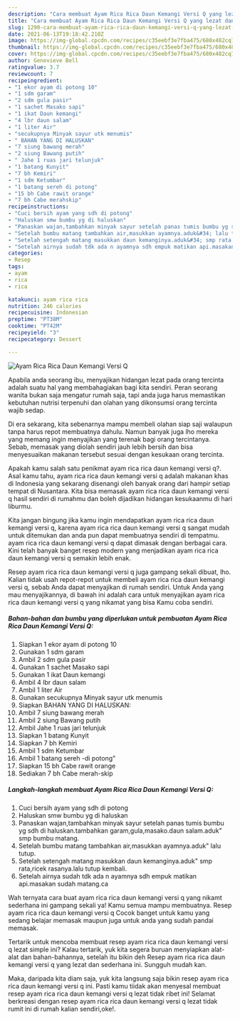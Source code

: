 ```yaml
---
description: "Cara membuat Ayam Rica Rica Daun Kemangi Versi Q yang lezat dan Mudah Dibuat"
title: "Cara membuat Ayam Rica Rica Daun Kemangi Versi Q yang lezat dan Mudah Dibuat"
slug: 1290-cara-membuat-ayam-rica-rica-daun-kemangi-versi-q-yang-lezat-dan-mudah-dibuat
date: 2021-06-13T19:18:42.210Z
image: https://img-global.cpcdn.com/recipes/c35eebf3e7fba475/680x482cq70/ayam-rica-rica-daun-kemangi-versi-q-foto-resep-utama.jpg
thumbnail: https://img-global.cpcdn.com/recipes/c35eebf3e7fba475/680x482cq70/ayam-rica-rica-daun-kemangi-versi-q-foto-resep-utama.jpg
cover: https://img-global.cpcdn.com/recipes/c35eebf3e7fba475/680x482cq70/ayam-rica-rica-daun-kemangi-versi-q-foto-resep-utama.jpg
author: Genevieve Bell
ratingvalue: 3.7
reviewcount: 7
recipeingredient:
- "1 ekor ayam di potong 10"
- "1 sdm garam"
- "2 sdm gula pasir"
- "1 sachet Masako sapi"
- "1 ikat Daun kemangi"
- "4 lbr daun salam"
- "1 liter Air"
- "secukupnya Minyak sayur utk menumis"
- " BAHAN YANG DI HALUSKAN"
- "7 siung bawang merah"
- "2 siung Bawang putih"
- " Jahe 1 ruas jari telunjuk"
- "1 batang Kunyit"
- "7 bh Kemiri"
- "1 sdm Ketumbar"
- "1 batang sereh di potong"
- "15 bh Cabe rawit orange"
- "7 bh Cabe merahskip"
recipeinstructions:
- "Cuci bersih ayam yang sdh di potong"
- "Haluskan smw bumbu yg di haluskan"
- "Panaskan wajan,tambahkan minyak sayur setelah panas tumis bumbu yg sdh di haluskan.tambahkan garam,gula,masako.daun salam.aduk&#34; smp bumbu matang."
- "Setelah bumbu matang tambahkan air,masukkan ayamnya.aduk&#34; lalu tutup."
- "Setelah setengah matang masukkan daun kemanginya.aduk&#34; smp rata,ricek rasanya.lalu tutup kembali."
- "Setelah airnya sudah tdk ada n ayamnya sdh empuk matikan api.masakan sudah matang.ca"
categories:
- Resep
tags:
- ayam
- rica
- rica

katakunci: ayam rica rica 
nutrition: 246 calories
recipecuisine: Indonesian
preptime: "PT38M"
cooktime: "PT42M"
recipeyield: "3"
recipecategory: Dessert

---
```



![Ayam Rica Rica Daun Kemangi Versi Q](https://img-global.cpcdn.com/recipes/c35eebf3e7fba475/680x482cq70/ayam-rica-rica-daun-kemangi-versi-q-foto-resep-utama.jpg)

Apabila anda seorang ibu, menyajikan hidangan lezat pada orang tercinta adalah suatu hal yang membahagiakan bagi kita sendiri. Peran seorang  wanita bukan saja mengatur rumah saja, tapi anda juga harus memastikan kebutuhan nutrisi terpenuhi dan olahan yang dikonsumsi orang tercinta wajib sedap.

Di era  sekarang, kita sebenarnya mampu membeli olahan siap saji walaupun tanpa harus repot membuatnya dahulu. Namun banyak juga lho mereka yang memang ingin menyajikan yang terenak bagi orang tercintanya. Sebab, memasak yang diolah sendiri jauh lebih bersih dan bisa menyesuaikan makanan tersebut sesuai dengan kesukaan orang tercinta. 



Apakah kamu salah satu penikmat ayam rica rica daun kemangi versi q?. Asal kamu tahu, ayam rica rica daun kemangi versi q adalah makanan khas di Indonesia yang sekarang disenangi oleh banyak orang dari hampir setiap tempat di Nusantara. Kita bisa memasak ayam rica rica daun kemangi versi q hasil sendiri di rumahmu dan boleh dijadikan hidangan kesukaanmu di hari liburmu.

Kita jangan bingung jika kamu ingin mendapatkan ayam rica rica daun kemangi versi q, karena ayam rica rica daun kemangi versi q sangat mudah untuk ditemukan dan anda pun dapat membuatnya sendiri di tempatmu. ayam rica rica daun kemangi versi q dapat dimasak dengan berbagai cara. Kini telah banyak banget resep modern yang menjadikan ayam rica rica daun kemangi versi q semakin lebih enak.

Resep ayam rica rica daun kemangi versi q juga gampang sekali dibuat, lho. Kalian tidak usah repot-repot untuk membeli ayam rica rica daun kemangi versi q, sebab Anda dapat menyajikan di rumah sendiri. Untuk Anda yang mau menyajikannya, di bawah ini adalah cara untuk menyajikan ayam rica rica daun kemangi versi q yang nikamat yang bisa Kamu coba sendiri.

<!--inarticleads1-->

##### Bahan-bahan dan bumbu yang diperlukan untuk pembuatan Ayam Rica Rica Daun Kemangi Versi Q:

1. Siapkan 1 ekor ayam di potong 10
1. Gunakan 1 sdm garam
1. Ambil 2 sdm gula pasir
1. Gunakan 1 sachet Masako sapi
1. Gunakan 1 ikat Daun kemangi
1. Ambil 4 lbr daun salam
1. Ambil 1 liter Air
1. Gunakan secukupnya Minyak sayur utk menumis
1. Siapkan  BAHAN YANG DI HALUSKAN:
1. Ambil 7 siung bawang merah
1. Ambil 2 siung Bawang putih
1. Ambil  Jahe 1 ruas jari telunjuk
1. Siapkan 1 batang Kunyit
1. Siapkan 7 bh Kemiri
1. Ambil 1 sdm Ketumbar
1. Ambil 1 batang sereh -di potong&#34;
1. Siapkan 15 bh Cabe rawit orange
1. Sediakan 7 bh Cabe merah-skip




<!--inarticleads2-->

##### Langkah-langkah membuat Ayam Rica Rica Daun Kemangi Versi Q:

1. Cuci bersih ayam yang sdh di potong
1. Haluskan smw bumbu yg di haluskan
1. Panaskan wajan,tambahkan minyak sayur setelah panas tumis bumbu yg sdh di haluskan.tambahkan garam,gula,masako.daun salam.aduk&#34; smp bumbu matang.
1. Setelah bumbu matang tambahkan air,masukkan ayamnya.aduk&#34; lalu tutup.
1. Setelah setengah matang masukkan daun kemanginya.aduk&#34; smp rata,ricek rasanya.lalu tutup kembali.
1. Setelah airnya sudah tdk ada n ayamnya sdh empuk matikan api.masakan sudah matang.ca




Wah ternyata cara buat ayam rica rica daun kemangi versi q yang nikamt sederhana ini gampang sekali ya! Kamu semua mampu membuatnya. Resep ayam rica rica daun kemangi versi q Cocok banget untuk kamu yang sedang belajar memasak maupun juga untuk anda yang sudah pandai memasak.

Tertarik untuk mencoba membuat resep ayam rica rica daun kemangi versi q lezat simple ini? Kalau tertarik, yuk kita segera buruan menyiapkan alat-alat dan bahan-bahannya, setelah itu bikin deh Resep ayam rica rica daun kemangi versi q yang lezat dan sederhana ini. Sungguh mudah kan. 

Maka, daripada kita diam saja, yuk kita langsung saja bikin resep ayam rica rica daun kemangi versi q ini. Pasti kamu tiidak akan menyesal membuat resep ayam rica rica daun kemangi versi q lezat tidak ribet ini! Selamat berkreasi dengan resep ayam rica rica daun kemangi versi q lezat tidak rumit ini di rumah kalian sendiri,oke!.

